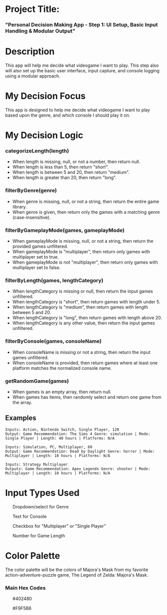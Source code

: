 # Project Title: 
### "Personal Decision Making App - Step 1: UI Setup, Basic Input Handling & Modular Output"

# Description
This app will help me decide what videogame I want to play. This step also will also set up the basic user interface, input capture, and console logging using a modular approach. 

# My Decision Focus
This app is designed to help me decide what videogame I want to play based upon the genre, and which console I should play it on.

# My Decision Logic

### categorizeLength(length)
- When length is missing, null, or not a number, then return null.
- When length is less than 5, then return "short".
- When length is between 5 and 20, then return "medium".
- When length is greater than 20, then return "long".

### filterByGenre(genre)
- When genre is missing, null, or not a string, then return the entire game library.
- When genre is given, then return only the games with a matching genre (case-insensitive).

### filterByGameplayMode(games, gameplayMode)
- When gameplayMode is missing, null, or not a string, then return the provided games unfiltered.
- When gameplayMode is "multiplayer", then return only games with multiplayer set to true.
- When gameplayMode is not "multiplayer", then return only games with multiplayer set to false.

### filterByLength(games, lengthCategory)
- When lengthCategory is missing or null, then return the input games unfiltered.
- When lengthCategory is "short", then return games with length under 5.
- When lengthCategory is "medium", then return games with length between 5 and 20.
- When lengthCategory is "long", then return games with length above 20.
- When lengthCategory is any other value, then return the input games unfiltered.

### filterByConsole(games, consoleName)
- When consoleName is missing or not a string, then return the input games unfiltered.
- When consoleName is provided, then return games where at least one platform matches the normalized console name.

### getRandomGame(games)
- When games is an empty array, then return null.
- When games has items, then randomly select and return one game from the array.

## Examples
    Inputs: Action, Nintendo Switch, Single Player, 120
    Output: Game Recommendation: The Sims 4 Genre: simulation | Mode: Single Player | Length: 40 hours | Platforms: N/A

    Inputs: Simulation, PC, Multiplayer, 60
    Output: Game Recommendation: Dead by Daylight Genre: horror | Mode: Multiplayer | Length: 10 hours | Platforms: N/A

    Inputs: Strategy Multiplayer 
    Outputs: Game Recommendation: Apex Legends Genre: shooter | Mode: Multiplayer | Length: 10 hours | Platforms: N/A

# Input Types Used
<ol>Dropdown/select for Genre</ol>
<ol>Text for Console</ol>
<ol>Checkbox for "Multiplayer" or "Single Player"</ol>
<ol>Number for Game Length</ol>


# Color Palette 
The color palette will be the colors of Majora's Mask from my favorite action-adventure-puzzle game, The Legend of Zelda: Majora's Mask.
### Main Hex Codes
<ol>#402480</ol>
<ol>#F9F5B6</ol>


